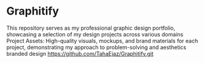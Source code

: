 # Graphitify
This repository serves as my professional graphic design portfolio, showcasing a selection of my design projects across various domains Project Assets: High-quality visuals, mockups, and brand materials for each project, demonstrating my approach to problem-solving and aesthetics
branded design
https://github.com/TahaEjaz/Graphitify.git
